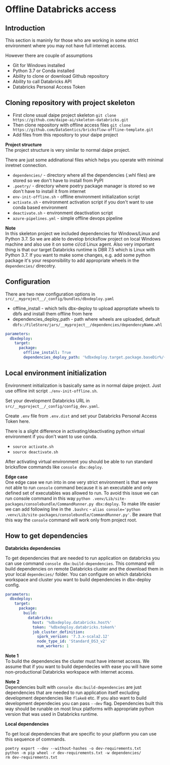 # Offline Databricks access

## Introduction

This section is maninly for those who are working in some strict environment where you may not have full internet access.

However there are couple of assumptions

- Git for Windows installed
- Python 3.7 or Conda installed
- Ability to clone or download Github repository
- Ability to call Databricks API
- Databricks Personal Access Token

## Cloning repository with project skeleton

- First clone usual daipe project skeleton `git clone https://github.com/daipe-ai/skeleton-databricks.git`
- Then clone repository with offline access files `git clone https://github.com/DataSentics/bricksflow-offline-template.git`
- Add files from this repository to your daipe project

**Project structure**  
The project structure is very similar to normal daipe project.

There are just some addinational files which helps you operate with minimal inretnet connection.

- `dependencies/` - directory where all the dependencies (.whl files) are stored so we don't have to install from PyPI
- `.poetry/` - directory where poetry package manager is stored so we don't have to install it from internet
- `env-init-offline.sh` - offline environment initialization script
- `activate.sh` - environment activation script if you don't want to use conda based environment
- `deactivate.sh` - environment deactivation script
- `azure-pipelines.yml` - simple offline devops pipeline

**Note**  
In this skeleton project we included dependencies for Windows/Linux and Python 3.7. So we are able to develop bricksflow project on local Windows machine and also use it on some ci/cd Linux agent. Also very important thing is that our target Databricks runtime is DBR 7.5 which is Linux with Python 3.7. If you want to make some changes, e.g. add some python package it's your responsibility to add appropriate wheels in the `dependencies/` direcotry.

## Configuration
There are two new configuration options in `src/__myproject__/_config/bundles/dbxdeploy.yaml`

- offline_install - which tells dbx-deploy to upload approptiate wheels to dbfs and install them offline from here
- dependencies_deploy_path - path where wheels are uploaded, default `dbfs:/FileStore/jars/__myproject__/dependencies/dependencyName.whl`

```yaml
parameters:
  dbxdeploy:
    target:
      package:
        offline_install: True
        dependencies_deploy_path: '%dbxdeploy.target.package.baseDir%/{packageName}/dependencies/{packageFilename}'
```

## Local environment initialization

Environment initialization is basically same as in normal daipe project. Just use offline init script `./env-init-offline.sh`.

Set your development Databricks URL in `src/__myproject__/_config/config_dev.yaml`.

Create `.env` file from `.env.dist` and set your Databricks Personal Access Token here.

There is a slight difference in activating/deactivating python virtual environment if you don't want to use conda.

- `source activate.sh`
- `source deactivate.sh`

After activating virtual environment you should be able to run standard bricksflow commands like `console dbx:deploy`.

**Edge case**  
One edge case we run into in one very strict environment is that we were not able to run `console` command because it is an executable and only defined set of executables was allowed to run. To avoid this issue we can run console command in this way `python .venv/Lib/site-packages/consolebundle/CommandRunner.py dbx:deploy`. To make life easier we can add following line in the `.bashrc` - `alias console='python .venv/Lib/site-packages/consolebundle/CommandRunner.py'`. Be aware that this way the `console` command will work only from project root.

## How to get dependencies

**Databricks dependencies**

To get dependencies that are needed to run application on databricks you can use command `console dbx:build-dependencies`. This command will build dependencies on remote Databricks cluster and the download them in your local `dependecies/` folder. You can configure on which databricks workspace and cluster you want to build dependencies in dbx-deploy config.

```yaml
parameters:
  dbxdeploy:
    target:
      package:
        build:
          databricks:
            host: '%dbxdeploy.databricks.host%'
            token: '%dbxdeploy.databricks.token%'
            job_cluster_definition:
              spark_version: '7.3.x-scala2.12'
              node_type_id: 'Standard_DS3_v2'
              num_workers: 1
```

**Note 1**  
To build the dependencies the cluster must have internet access. We assume that if you want to build dependecies with ease you will have some non-productional Databricks workspace with internet access.

**Note 2**  
Dependencies built with `console dbx:build-dependencies` are just dependencies that are needed to run application itself excluding development dependencies like `flake8` etc. If you also want to build development dependecies you can pass `--dev` flag. Dependencies built this way should be runable on most linux platforms with appropriate python version that was used in Databricks runtime.

**Local dependencies**

To get local dependencies that are specific to your platform you can use this sequence of commands.

```
poetry export --dev --without-hashes -o dev-requirements.txt
python -m pip wheel -r dev-requirements.txt -w dependencies/
rm dev-requirements.txt
```
